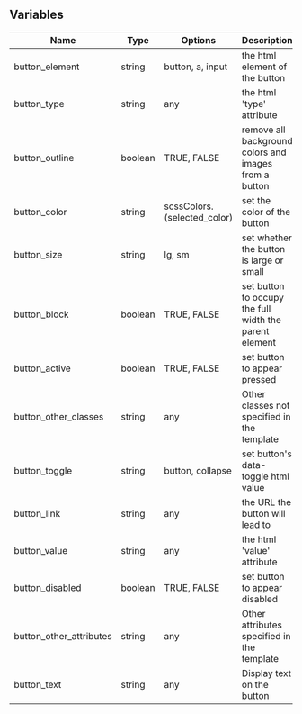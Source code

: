 ## Variables

| Name                    | Type    | Options                     | Description                                            |
| ----------------------- | ------- | --------------------------- | ------------------------------------------------------ |
| button_element          | string  | button, a, input            | the html element of the button                         |
| button_type             | string  | any                         | the html 'type' attribute                              |
| button_outline          | boolean | TRUE, FALSE                 | remove all background colors and images from a button  |
| button_color            | string  | scssColors.(selected_color) | set the color of the button                            |
| button_size             | string  | lg, sm                      | set whether the button is large or small               |
| button_block            | boolean | TRUE, FALSE                 | set button to occupy the full width the parent element |
| button_active           | boolean | TRUE, FALSE                 | set button to appear pressed                           |
| button_other_classes    | string  | any                         | Other classes not specified in the template            |
| button_toggle           | string  | button, collapse            | set button's data-toggle html value                    |
| button_link             | string  | any                         | the URL the button will lead to                        |
| button_value            | string  | any                         | the html 'value' attribute                             |
| button_disabled         | boolean | TRUE, FALSE                 | set button to appear disabled                          |
| button_other_attributes | string  | any                         | Other attributes specified in the template             |
| button_text             | string  | any                         | Display text on the button                             |
